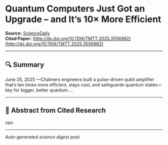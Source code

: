 # Quantum Computers Just Got an Upgrade – and It’s 10× More Efficient

**Source:** [ScienceDaily](https://www.sciencedaily.com/releases/2025/06/250625011632.htm)  
**Cited Paper:** [http://dx.doi.org/10.1109/TMTT.2025.3556982](http://dx.doi.org/10.1109/TMTT.2025.3556982)

---

## 🔍 Summary
June 25, 2025 —Chalmers engineers built a pulse-driven qubit amplifier that’s ten times more efficient, stays cool, and safeguards quantum states—key for bigger, better quantum ...

---

## 📄 Abstract from Cited Research
nan

---

*Auto-generated science digest post.*
